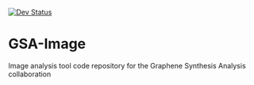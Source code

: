 [![Dev Status](https://img.shields.io/endpoint?url=https://salty-headland-67572.herokuapp.com/badges/phase?repo=GSA-Image)](https://img.shields.io/endpoint?url=https://salty-headland-67572.herokuapp.com/badges/phase?repo=GSA-Image)

# GSA-Image
Image analysis tool code repository for the Graphene Synthesis Analysis collaboration

